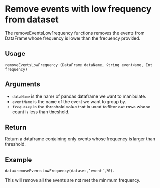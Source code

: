 # Remove events with low frequency from dataset

The removeEventsLowFrequency functions removes the events from DataFrame whose frequency is lower than the frequency provided.

## Usage
``
removeEventsLowFrequency (DataFrame dataName, String eventName, Int frequency)
``

## Arguments
- `dataName` is the name of pandas dataframe we want to manipulate.
- `eventName` is the name of the event we want to group by.
- `frequency` is the threshold value that is used to filter out rows whose count is less than threshold.

## Return
Return a dataframe containing only events whose frequency is larger than threshold.

## Example
```
data=removeEventsLowFrequency(dataset,’event’,20).
```

This will remove all the events are not met the minimum frequency.